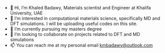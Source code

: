 - 👋 Hi, I’m Khaled Badawy, Materials scientist and Engineer at Khalifa University, UAE
- 👀 I’m interested in computational materials science, specifically MD and DFT simulations. I will be uploading useful codes on this site. 
- 🌱 I’m currently pursuing my masters degree
- 💞️ I’m looking to collaborate on projects related to DFT and MD simulations  
- 📫 You can reach me at my personal email kmbadawy@outlook.com
